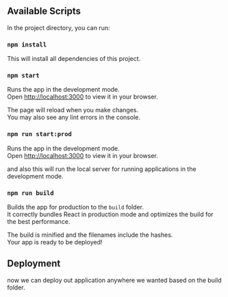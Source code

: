 ## Available Scripts

In the project directory, you can run:

### `npm install`

This will install all dependencies of this project.

### `npm start`

Runs the app in the development mode.\
Open [http://localhost:3000](http://localhost:3000) to view it in your browser.

The page will reload when you make changes.\
You may also see any lint errors in the console.

### `npm run start:prod`

Runs the app in the development mode.\
Open [http://localhost:3000](http://localhost:3000) to view it in your browser.

and also this will run the local server for running applications in the development mode.

### `npm run build`

Builds the app for production to the `build` folder.\
It correctly bundles React in production mode and optimizes the build for the best performance.

The build is minified and the filenames include the hashes.\
Your app is ready to be deployed!

## Deployment

now we can deploy out application anywhere we wanted based on the build folder.
